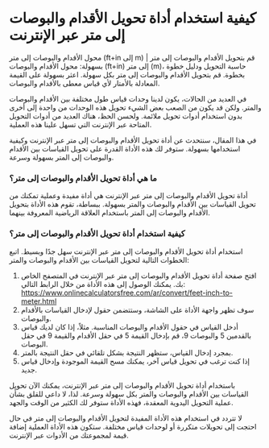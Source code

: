 كيفية استخدام أداة تحويل الأقدام والبوصات إلى متر عبر الإنترنت
==============================================================

محول الأقدام والبوصات إلى متر (ft+in إلى m) | قم بتحويل الأقدام والبوصات إلى متر بسهولة: محول الأقدام والبوصات (ft+in) إلى متر (m)، حاسبة التحويل ودليل خطوة بخطوة. قم بتحويل الأقدام والبوصات إلى متر بكل سهولة. اعثر بسهولة على القيمة المعادلة بالأمتار لأي قياس معطى بالأقدام والبوصات.

في العديد من الحالات، يكون لدينا وحدات قياس طول مختلفة بين الأقدام والبوصات والمتر. ولكن قد يكون من الصعب بعض الشيء تحويل هذه الوحدات من واحدة إلى أخرى بدون استخدام أدوات تحويل ملائمة. ولحسن الحظ، هناك العديد من أدوات التحويل المتاحة عبر الإنترنت التي تسهل علينا هذه العملية.

في هذا المقال، سنتحدث عن أداة تحويل الأقدام والبوصات إلى متر عبر الإنترنت وكيفية استخدامها بسهولة. ستوفر لك هذه الأداة القدرة على تحويل القياسات بين الأقدام والبوصات إلى المتر بسهولة وسرعة.

### ما هي أداة تحويل الأقدام والبوصات إلى متر؟

أداة تحويل الأقدام والبوصات إلى متر عبر الإنترنت هي أداة مفيدة وعملية تمكنك من تحويل القياسات بين الأقدام والبوصات والمتر بسهولة. ببساطة، تقوم هذه الأداة بتحويل الأقدام والبوصات إلى المتر باستخدام العلاقة الرياضية المعروفة بينهما.

### كيفية استخدام أداة تحويل الأقدام والبوصات إلى متر؟

استخدام أداة تحويل الأقدام والبوصات إلى متر عبر الإنترنت سهل جدًا وبسيط. اتبع الخطوات التالية لتحويل القياسات بين الأقدام والبوصات والمتر:

1. افتح صفحة أداة تحويل الأقدام والبوصات إلى متر عبر الإنترنت في المتصفح الخاص بك. يمكنك الوصول إلى هذه الأداة من خلال الرابط التالي: <https://www.onlinecalculatorsfree.com/ar/convert/feet-inch-to-meter.html>
2. سوف تظهر واجهة الأداة على الشاشة، وستتضمن حقول لإدخال القياسات بالأقدام والبوصات.
3. أدخل القياس في حقول الأقدام والبوصات المناسبة. مثلاً، إذا كان لديك قياس بالقدمين 5 والبوصات 9، قم بإدخال القيمة 5 في حقل الأقدام والقيمة 9 في حقل البوصات.
4. بمجرد إدخال القياس، ستظهر النتيجة بشكل تلقائي في حقل النتيجة بالمتر.
5. إذا كنت ترغب في تحويل قياس آخر، يمكنك مسح القيمة الموجودة وإدخال قياس جديد.

باستخدام أداة تحويل الأقدام والبوصات إلى متر عبر الإنترنت، يمكنك الآن تحويل القياسات بين الأقدام والبوصات والمتر بكل سهولة وسرعة. لذا، لا داعي للقلق بشأن عملية التحويل اليدوية المعقدة، فهذه الأداة ستوفر لك الكثير من الوقت والجهد.

لا تتردد في استخدام هذه الأداة المفيدة لتحويل الأقدام والبوصات إلى متر في حال احتجت إلى تحويلات متكررة أو لوحدات قياس مختلفة. ستكون هذه الأداة العملية إضافة قيمة لمجموعتك من الأدوات عبر الإنترنت.